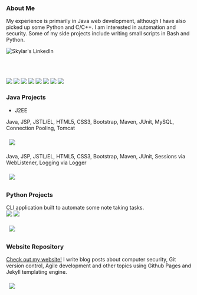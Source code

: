 ### About Me

My experience is primarily in Java web development, although I have also picked up some Python and C/C++.
I am interested in automation and security. Some of my side projects include writing small scripts in
Bash and Python.

<div id="links">
<a href="https://www.linkedin.com/in/skylar-lynner-826079188/">
  <img align="left" alt="Skylar's LinkedIn" src="https://img.shields.io/badge/LinkedIn-blue?logo=linkedin&logoColor=white&style=for-the-badge" />
</a>
</div>
<br><br>

<p>
  <br> <br>
  <img src="https://img.shields.io/badge/Java-ED8B00?style=for-the-badge&logo=java&logoColor=white" />
  <img src="https://img.shields.io/badge/Bootstrap-563D7C?style=for-the-badge&logo=bootstrap&logoColor=white" />
  <img src="https://img.shields.io/badge/HTML5-E34F26?style=for-the-badge&logo=html5&logoColor=white" />
  <img src="https://img.shields.io/badge/JavaScript-323330?style=for-the-badge&logo=javascript&logoColor=F7DF1E" />
  <img src="https://img.shields.io/badge/CSS3-1572B6?style=for-the-badge&logo=css3&logoColor=white" />
  <img src="https://img.shields.io/badge/React-20232A?style=for-the-badge&logo=react&logoColor=61DAFB" />
  <img src="https://img.shields.io/badge/PostgreSQL-316192?style=for-the-badge&logo=postgresql&logoColor=white" />
  <img src="https://img.shields.io/badge/Eclipse-2C2255?style=for-the-badge&logo=eclipse&logoColor=white" />
</p>

### Java Projects

- J2EE
<p>
  Java, JSP, JSTL/EL, HTML5, CSS3, Bootstrap, Maven, JUnit, MySQL, Connection Pooling, Tomcat
</p>
  <div id="projects">
    <a href="https://github.com/oneexists/FOAM">
      <img align="center" style="margin:0.5rem" src="https://github-readme-stats.vercel.app/api/pin/?username=oneexists&repo=FOAM&title_color=ffffff&text_color=c9cacc&icon_color=4AB197&bg_color=1A2B34" />
    </a>
<p>
  Java, JSP, JSTL/EL, HTML5, CSS3, Bootstrap, Maven, JUnit, Sessions via WebListener, Logging via Logger
</p>
    <a href="https://github.com/oneexists/reversi">
      <img align="center" style="margin:0.5rem" src="https://github-readme-stats.vercel.app/api/pin/?username=oneexists&repo=reversi&title_color=ffffff&text_color=c9cacc&icon_color=4AB197&bg_color=1A2B34" />
    </a>
  </div>

### Python Projects
<p>
  CLI application built to automate some note taking tasks.
  <br />
  <img src="https://img.shields.io/badge/Python-3776AB?style=for-the-badge&logo=python&logoColor=white" />
  <img src="https://img.shields.io/badge/Visual_Studio_Code-0078D4?style=for-the-badge&logo=visual%20studio%20code&logoColor=white" />
</p>
  <div id="projects">
    <a href="https://github.com/oneexists/pyutil">
      <img align="center" style="margin:0.5rem" src="https://github-readme-stats.vercel.app/api/pin/?username=oneexists&repo=pyutil&title_color=ffffff&text_color=c9cacc&icon_color=4AB197&bg_color=1A2B34" />
    </a>
  </div>

### Website Repository
<p>
  <a href="https://oneexists.github.io/">Check out my website!</a>
  I write blog posts about computer security, Git version control, Agile development and other topics
  using Github Pages and Jekyll templating engine.
</p>

<div id="website">
  <a href="https://github.com/oneexists/oneexists.github.io">
    <img align="center" style="margin:0.5rem" src="https://github-readme-stats.vercel.app/api/pin/?username=oneexists&repo=oneexists.github.io&title_color=ffffff&text_color=c9cacc&icon_color=4AB197&bg_color=1A2B34" />
  </a>
</div>
<br>
